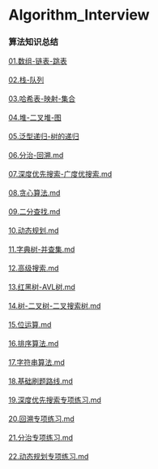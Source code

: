 # Algorithm_Interview
### 算法知识总结
[01.数组-链表-跳表](./01.数组-链表-跳表.md) <br><br>
[02.栈-队列](./02.栈-队列.md ) <br><br>
[03.哈希表-映射-集合](./03.哈希表-映射-集合.md) <br><br>
[04.堆-二叉堆-图](./04.堆-二叉堆-图.md) <br><br>
[05.泛型递归-树的递归](./05.泛型递归-树的递归.md) <br><br>
[06.分治-回溯.md](./06.分治-回溯.md) <br><br>
[07.深度优先搜索-广度优搜索.md](./07.深度优先搜索-广度优搜索.md) <br><br>
[08.贪心算法.md](./08.贪心算法.md) <br><br>
[09.二分查找.md](./09.二分查找.md) <br><br>
[10.动态规划.md](./10.动态规划.md) <br><br>
[11.字典树-并查集.md](./11.字典树-并查集.md) <br><br>
[12.高级搜索.md](./12.高级搜索.md) <br><br>
[13.红黑树-AVL树.md](./13.红黑树-AVL树.md) <br><br>
[14.树-二叉树-二叉搜索树.md](./14.树-二叉树-二叉搜索树.md) <br><br>
[15.位运算.md](./15.位运算.md) <br><br>
[16.排序算法.md](./16.排序算法.md) <br><br>
[17.字符串算法.md](./17.字符串算法.md) <br><br>
[18.基础刷题路线.md](./18.基础刷题路线.md) <br><br>
[19.深度优先搜索专项练习.md](./19.深度优先搜索专项练习.md) <br><br>
[20.回溯专项练习.md](./20.回溯专项练习.md) <br><br>
[21.分治专项练习.md](./21.分治专项练习.md) <br><br>
[22.动态规划专项练习.md](./22.动态规划专项练习.md) <br><br>
